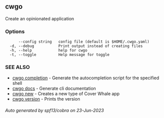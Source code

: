 ## cwgo

Create an opinionated application

### Options

```
      --config string   config file (default is $HOME/.cwgo.yaml)
  -d, --debug           Print output instead of creating files
  -h, --help            help for cwgo
  -t, --toggle          Help message for toggle
```

### SEE ALSO

* [cwgo completion](cwgo_completion.md)	 - Generate the autocompletion script for the specified shell
* [cwgo docs](cwgo_docs.md)	 - Generate cli documentation
* [cwgo new](cwgo_new.md)	 - Creates a new type of Cover Whale app
* [cwgo version](cwgo_version.md)	 - Prints the version

###### Auto generated by spf13/cobra on 23-Jun-2023
